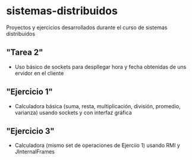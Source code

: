 # sistemas-distribuidos
Proyectos y ejercicios desarrollados durante el curso de sistemas distribuidos

"Tarea 2"
-------------
- Uso básico de sockets para despllegar hora y fecha obtenidas de uns ervidor en el cliente


"Ejercicio 1"
-------------
- Calculadora básica (suma, resta, multiplicación, división, promedio, varianza) usando sockets y con interfaz gráfica


"Ejercicio 3"
-------------
- Calculadora (mismo set de operaciones de Ejerciio 1) usando RMI y JInternalFrames

